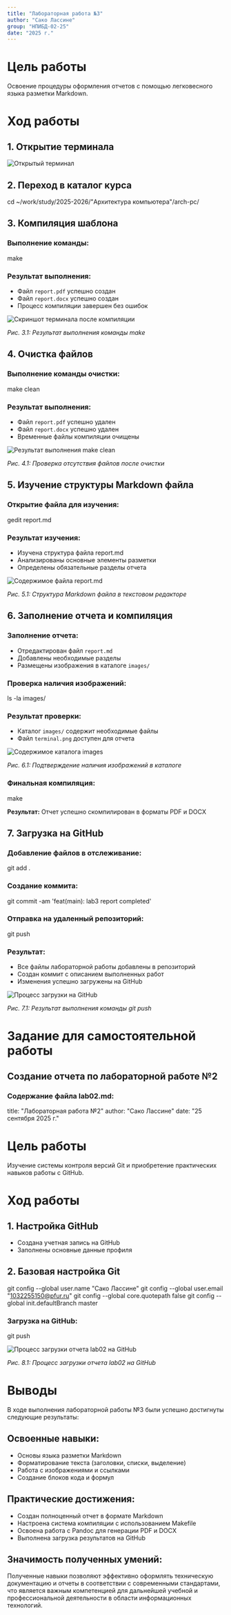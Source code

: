 ```yaml
---
title: "Лабораторная работа №3"
author: "Сако Лассине"
group: "НПИБД-02-25"
date: "2025 г."
---
```


# Цель работы
Освоение процедуры оформления отчетов с помощью легковесного языка разметки Markdown.

# Ход работы

## 1. Открытие терминала

![Открытый терминал](images/terminal.png)

## 2. Переход в каталог курса

cd ~/work/study/2025-2026/"Архитектура компьютера"/arch-pc/

## 3. Компиляция шаблона

### Выполнение команды:

make

### Результат выполнения:
- Файл `report.pdf` успешно создан
- Файл `report.docx` успешно создан
- Процесс компиляции завершен без ошибок

![Скриншот терминала после компиляции](images/make_success.png)

*Рис. 3.1: Результат выполнения команды make*

## 4. Очистка файлов

### Выполнение команды очистки:

make clean


### Результат выполнения:
- Файл `report.pdf` успешно удален
- Файл `report.docx` успешно удален
- Временные файлы компиляции очищены

![Результат выполнения make clean](images/make_clean.png)

*Рис. 4.1: Проверка отсутствия файлов после очистки*

## 5. Изучение структуры Markdown файла

### Открытие файла для изучения:

gedit report.md

### Результат изучения:
- Изучена структура файла report.md
- Анализированы основные элементы разметки
- Определены обязательные разделы отчета

![Содержимое файла report.md](images/report_structure.png)

*Рис. 5.1: Структура Markdown файла в текстовом редакторе*

## 6. Заполнение отчета и компиляция

### Заполнение отчета:
- Отредактирован файл `report.md`
- Добавлены необходимые разделы
- Размещены изображения в каталоге `images/`

### Проверка наличия изображений:

ls -la images/

### Результат проверки:
- Каталог `images/` содержит необходимые файлы
- Файл `terminal.png` доступен для отчета

![Содержимое каталога images](images/terminal1.png)

*Рис. 6.1: Подтверждение наличия изображений в каталоге*

### Финальная компиляция:

make

**Результат:** Отчет успешно скомпилирован в форматы PDF и DOCX

## 7. Загрузка на GitHub

### Добавление файлов в отслеживание:

git add .


### Создание коммита:

git commit -am 'feat(main): lab3 report completed'

### Отправка на удаленный репозиторий:

git push


### Результат:
- Все файлы лабораторной работы добавлены в репозиторий
- Создан коммит с описанием выполненных работ
- Изменения успешно загружены на GitHub

![Процесс загрузки на GitHub](images/git_push.png)

*Рис. 7.1: Результат выполнения команды git push*

# Задание для самостоятельной работы

## Создание отчета по лабораторной работе №2

### Содержание файла lab02.md:

title: "Лабораторная работа №2"
author: "Сако Лассине"
date: "25 сентября 2025 г."

# Цель работы
Изучение системы контроля версий Git и приобретение практических навыков работы с GitHub.

# Ход работы

## 1. Настройка GitHub
- Создана учетная запись на GitHub
- Заполнены основные данные профиля

## 2. Базовая настройка Git

git config --global user.name "Сако Лассине"
git config --global user.email "1032255150@pfur.ru"
git config --global core.quotepath false
git config --global init.defaultBranch master

### Загрузка на GitHub:

git push

![Процесс загрузки отчета lab02 на GitHub](images/lab02_push.png)

*Рис. 8.1: Процесс загрузки отчета lab02 на GitHub*

# Выводы

В ходе выполнения лабораторной работы №3 были успешно достигнуты следующие результаты:

## Освоенные навыки:
- Основы языка разметки Markdown
- Форматирование текста (заголовки, списки, выделение)
- Работа с изображениями и ссылками
- Создание блоков кода и формул

## Практические достижения:
- Создан полноценный отчет в формате Markdown
- Настроена система компиляции с использованием Makefile
- Освоена работа с Pandoc для генерации PDF и DOCX
- Выполнена загрузка результатов на GitHub

## Значимость полученных умений:
Полученные навыки позволяют эффективно оформлять техническую документацию и отчеты в соответствии с современными стандартами, что является важным компетенцией для дальнейшей учебной и профессиональной деятельности в области информационных технологий.

